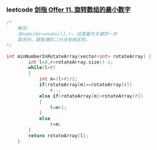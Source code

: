 ### leetcode [剑指 Offer 11. 旋转数组的最小数字](https://leetcode-cn.com/problems/xuan-zhuan-shu-zu-de-zui-xiao-shu-zi-lcof/)

```cpp
/*
	解法:
	当nums[m]==nums[r],r--这是最为关键的一步
	其余的，跟普通的二分没有啥区别。
*/
```

```cpp
int minNumberInRotateArray(vector<int> rotateArray) {
        int l=0,r=rotateArray.size()-1;
        while(l<r)
        {
            int m=(l+r)/2;
            if(rotateArray[m]==rotateArray[r])
                r--;
            else if(rotateArray[m]>rotateArray[r])
            {
                l=m+1;
            }
            else
                r=m;
        }
        return rotateArray[l];
    }
```

